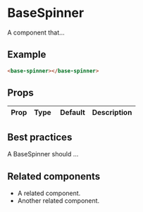 # BaseSpinner

A component that...

## Example

```html
<base-spinner></base-spinner>
```

## Props

| Prop | Type |  Default | Description |
| ---- | ---- | -------- | ----------- |


## Best practices

A BaseSpinner should ...

## Related components

- A related component.
- Another related component.
